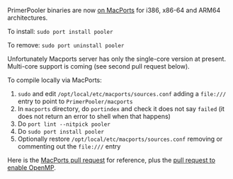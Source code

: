 PrimerPooler binaries are now [on MacPorts](https://ports.macports.org/port/pooler/)
for i386, x86-64 and ARM64 architectures.

To install: `sudo port install pooler`

To remove: `sudo port uninstall pooler`

Unfortunately Macports server has only the single-core version at present.
Multi-core support is coming (see second pull request below).

To compile locally via MacPorts:

1. `sudo` and edit `/opt/local/etc/macports/sources.conf` adding a `file:///` entry to point to `PrimerPooler/macports`
2. In `macports` directory, do `portindex` and check it does not say `failed` (it does not return an error to shell when that happens)
3. Do `port lint --nitpick pooler`
4. Do `sudo port install pooler`
5. Optionally restore `/opt/local/etc/macports/sources.conf` removing or commenting out the `file:///` entry

Here is the [MacPorts pull request](https://github.com/macports/macports-ports/pull/18108) for reference, plus the [pull request to enable OpenMP](https://github.com/macports/macports-ports/pull/18147).
